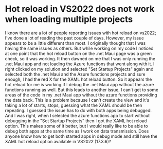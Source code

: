 
# Hot reload in VS2022 does not work when loading multiple projects

I know there are a lot of people reporting issues with hot reload on vs2022; I've done a lot of reading the past couple of days.  However, my issue appears to be a little different than most.
I originally thought that I was having the same issues as others.  But while working on my code I noticed at one point that the hot reload button on the .net Maui page was a green check, so it was working.
It then dawned on me that I was only running the .net Maui app and not loading the Azure functions that went along with it.
I right clicked on my solution and selected "Set Startup Projects" again and selected both the .net Maui and the Azure functions projects and sure enough, I had the red X for the XAML hot reload button.
So it appears the hot reload for me is working if I debug the .net Maui app without the azure functions running as well.  But this leads to another issue, I can't get to some areas of the code in my .net Maui app without the azure functions providing the data back.  This is a problem because I can't create the view and it's taking a lot of starts, stops, guessing what the XAML should be then repeating.
I guessed the issue has to do with both apps being debugged. And I was right, when I selected the azure functions app to start without debugging in the "Set Startup Projects" then I got the XAML hot reload option.  This makes some of it better, but I would really like to be able to debug both apps at the same time as I work on data transmission.
Does anyone know how to get both started apps in debug mode and still have the XAML hot reload option available in VS2022 (17.3.6)?

        